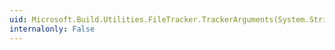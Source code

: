 ```yaml
---
uid: Microsoft.Build.Utilities.FileTracker.TrackerArguments(System.String,System.String,System.String,System.String,System.String)
internalonly: False
---
```


